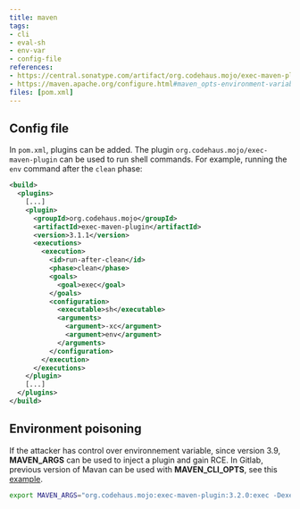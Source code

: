 ```yaml
---
title: maven
tags:
- cli
- eval-sh
- env-var
- config-file
references:
- https://central.sonatype.com/artifact/org.codehaus.mojo/exec-maven-plugin
- https://maven.apache.org/configure.html#maven_opts-environment-variable
files: [pom.xml]
---
```


## Config file

In `pom.xml`, plugins can be added.  The plugin `org.codehaus.mojo/exec-maven-plugin` can be used to run shell commands. For example, running the `env` command after the `clean` phase:

```xml
<build>
  <plugins>
    [...]
    <plugin>
      <groupId>org.codehaus.mojo</groupId>
      <artifactId>exec-maven-plugin</artifactId>
      <version>3.1.1</version>
      <executions>
        <execution>
          <id>run-after-clean</id>
          <phase>clean</phase>
          <goals>
            <goal>exec</goal>
          </goals>
          <configuration>
            <executable>sh</executable>
            <arguments>
              <argument>-xc</argument>
              <argument>env</argument>
            </arguments>
          </configuration>
        </execution>
      </executions>
    </plugin>
    [...]
  </plugins>
</build>
```

## Environment poisoning

If the attacker has control over environnement variable, since version 3.9,  **MAVEN_ARGS** can be used to inject a plugin and gain RCE. In Gitlab, previous version of Mavan can be used with **MAVEN_CLI_OPTS**, see this [example](https://gitlab.com/gitlab-org/gitlab/-/blob/master/lib/gitlab/ci/templates/Maven.gitlab-ci.yml).

```sh
export MAVEN_ARGS="org.codehaus.mojo:exec-maven-plugin:3.2.0:exec -Dexec.executable=/bin/sh"
```
